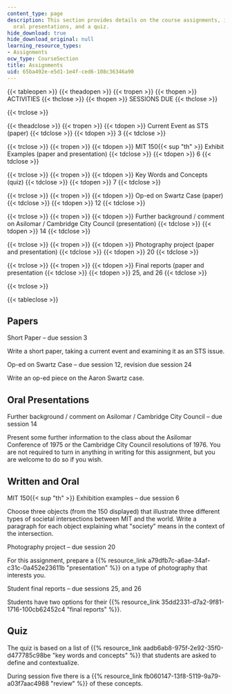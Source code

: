 ```yaml
---
content_type: page
description: This section provides details on the course assignments, including papers,
  oral presentations, and a quiz.
hide_download: true
hide_download_original: null
learning_resource_types:
- Assignments
ocw_type: CourseSection
title: Assignments
uid: 65ba492e-e5d1-1e4f-ced6-108c36346a90
---
```


{{< tableopen >}}
{{< theadopen >}}
{{< tropen >}}
{{< thopen >}}
ACTIVITIES
{{< thclose >}}
{{< thopen >}}
SESSIONS DUE
{{< thclose >}}

{{< trclose >}}

{{< theadclose >}}
{{< tropen >}}
{{< tdopen >}}
Current Event as STS (paper)
{{< tdclose >}}
{{< tdopen >}}
3
{{< tdclose >}}

{{< trclose >}}
{{< tropen >}}
{{< tdopen >}}
MIT 150{{< sup "th" >}} Exhibit Examples (paper and presentation)
{{< tdclose >}}
{{< tdopen >}}
6
{{< tdclose >}}

{{< trclose >}}
{{< tropen >}}
{{< tdopen >}}
Key Words and Concepts (quiz)
{{< tdclose >}}
{{< tdopen >}}
7
{{< tdclose >}}

{{< trclose >}}
{{< tropen >}}
{{< tdopen >}}
Op-ed on Swartz Case (paper)
{{< tdclose >}}
{{< tdopen >}}
12
{{< tdclose >}}

{{< trclose >}}
{{< tropen >}}
{{< tdopen >}}
Further background / comment on Asilomar / Cambridge City Council (presentation)
{{< tdclose >}}
{{< tdopen >}}
14
{{< tdclose >}}

{{< trclose >}}
{{< tropen >}}
{{< tdopen >}}
Photography project (paper and presentation)
{{< tdclose >}}
{{< tdopen >}}
20
{{< tdclose >}}

{{< trclose >}}
{{< tropen >}}
{{< tdopen >}}
Final reports (paper and presentation
{{< tdclose >}}
{{< tdopen >}}
25, and 26
{{< tdclose >}}

{{< trclose >}}

{{< tableclose >}}

Papers
------

Short Paper – due session 3

Write a short paper, taking a current event and examining it as an STS issue.

Op-ed on Swartz Case – due session 12, revision due session 24

Write an op-ed piece on the Aaron Swartz case.

Oral Presentations
------------------

Further background / comment on Asilomar / Cambridge City Council – due session 14

Present some further information to the class about the Asilomar Conference of 1975 or the Cambridge City Council resolutions of 1976. You are not required to turn in anything in writing for this assignment, but you are welcome to do so if you wish.

Written and Oral
----------------

MIT 150{{< sup "th" >}} Exhibition examples – due session 6

Choose three objects (from the 150 displayed) that illustrate three different types of societal intersections between MIT and the world. Write a paragraph for each object explaining what "society" means in the context of the intersection.

Photography project – due session 20

For this assignment, prepare a {{% resource_link a79dfb7c-a6ae-34af-c31c-0a452e23611b "presentation" %}} on a type of photography that interests you.

Student final reports – due sessions 25, and 26

Students have two options for their {{% resource_link 35dd2331-d7a2-9f81-1716-100cb62452c4 "final reports" %}}.

Quiz
----

The quiz is based on a list of {{% resource_link aadb6ab8-975f-2e92-35f0-d477785c98be "key words and concepts" %}} that students are asked to define and contextualize.

During session five there is a {{% resource_link fb060147-13f8-5119-9a79-a03f7aac4988 "review" %}} of these concepts.